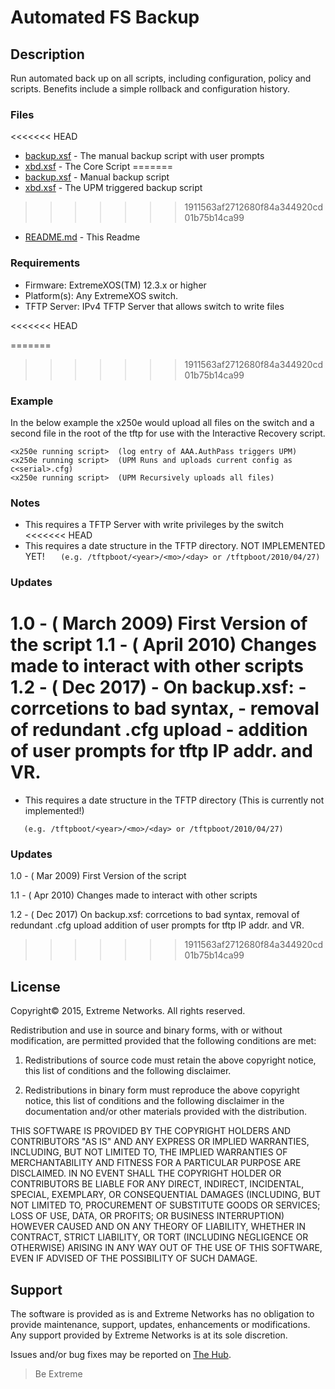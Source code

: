 # Automated FS Backup

## Description
Run automated back up on all scripts, including configuration, policy and
scripts. Benefits include a simple rollback and configuration history.

### Files

<<<<<<< HEAD
* [backup.xsf](backup.xsf) - The manual backup script with user prompts
* [xbd.xsf](xbd.xsf) - The Core Script
=======
* [backup.xsf](backup.xsf) - Manual backup script
* [xbd.xsf](xbd.xsf) - The UPM triggered backup script
>>>>>>> 1911563af2712680f84a344920cd01b75b14ca99
* [README.md](README.md) - This Readme


### Requirements
* Firmware: ExtremeXOS(TM) 12.3.x or higher
* Platform(s): Any ExtremeXOS switch.
* TFTP Server: IPv4 TFTP Server that allows switch to write files


<<<<<<< HEAD

=======
>>>>>>> 1911563af2712680f84a344920cd01b75b14ca99
### Example
In the below example the x250e would upload all files on the switch and a
second file in the root of the tftp for use with the Interactive Recovery script.
```
<x250e running script>	(log entry of AAA.AuthPass triggers UPM)
<x250e running script>	(UPM Runs and uploads current config as c<serial>.cfg)
<x250e running script>	(UPM Recursively uploads all files)
```


### Notes

* This requires a TFTP Server with write privileges by the switch
<<<<<<< HEAD
* This requires a date structure in the TFTP directory. NOT IMPLEMENTED YET!
```   (e.g. /tftpboot/<year>/<mo>/<day> or /tftpboot/2010/04/27)```



### Updates
1.0 - ( March 2009) First Version of the script
1.1 - ( April 2010) Changes made to interact with other scripts
1.2 - ( Dec 2017)
      - On backup.xsf:
        - corrcetions to bad syntax,
        - removal of redundant .cfg upload
        - addition of user prompts for tftp IP addr. and VR.
=======
* This requires a date structure in the TFTP directory (This is currently not implemented!)

```   (e.g. /tftpboot/<year>/<mo>/<day> or /tftpboot/2010/04/27)```


### Updates
1.0 - ( Mar 2009) First Version of the script

1.1 - ( Apr 2010) Changes made to interact with other scripts

1.2 - ( Dec 2017) On backup.xsf: corrcetions to bad syntax, removal of redundant .cfg upload
                  addition of user prompts for tftp IP addr. and VR.
>>>>>>> 1911563af2712680f84a344920cd01b75b14ca99


## License
Copyright© 2015, Extreme Networks.  All rights reserved.

Redistribution and use in source and binary forms, with or without modification,
are permitted provided that the following conditions are met:

1. Redistributions of source code must retain the above copyright notice, this
list of conditions and the following disclaimer.

2. Redistributions in binary form must reproduce the above copyright notice,
this list of conditions and the following disclaimer in the documentation
and/or other materials provided with the distribution.

THIS SOFTWARE IS PROVIDED BY THE COPYRIGHT HOLDERS AND CONTRIBUTORS "AS IS" AND
ANY EXPRESS OR IMPLIED WARRANTIES, INCLUDING, BUT NOT LIMITED TO, THE IMPLIED
WARRANTIES OF MERCHANTABILITY AND FITNESS FOR A PARTICULAR PURPOSE ARE
DISCLAIMED. IN NO EVENT SHALL THE COPYRIGHT HOLDER OR CONTRIBUTORS BE LIABLE
FOR ANY DIRECT, INDIRECT, INCIDENTAL, SPECIAL, EXEMPLARY, OR CONSEQUENTIAL
DAMAGES (INCLUDING, BUT NOT LIMITED TO, PROCUREMENT OF SUBSTITUTE GOODS OR
SERVICES; LOSS OF USE, DATA, OR PROFITS; OR BUSINESS INTERRUPTION) HOWEVER
CAUSED AND ON ANY THEORY OF LIABILITY, WHETHER IN CONTRACT, STRICT LIABILITY,
OR TORT (INCLUDING NEGLIGENCE OR OTHERWISE) ARISING IN ANY WAY OUT OF THE USE
OF THIS SOFTWARE, EVEN IF ADVISED OF THE POSSIBILITY OF SUCH DAMAGE.

## Support
The software is provided as is and Extreme Networks has no obligation to provide
maintenance, support, updates, enhancements or modifications.
Any support provided by Extreme Networks is at its sole discretion.

Issues and/or bug fixes may be reported on [The Hub](https://community.extremenetworks.com/extreme).

>Be Extreme
